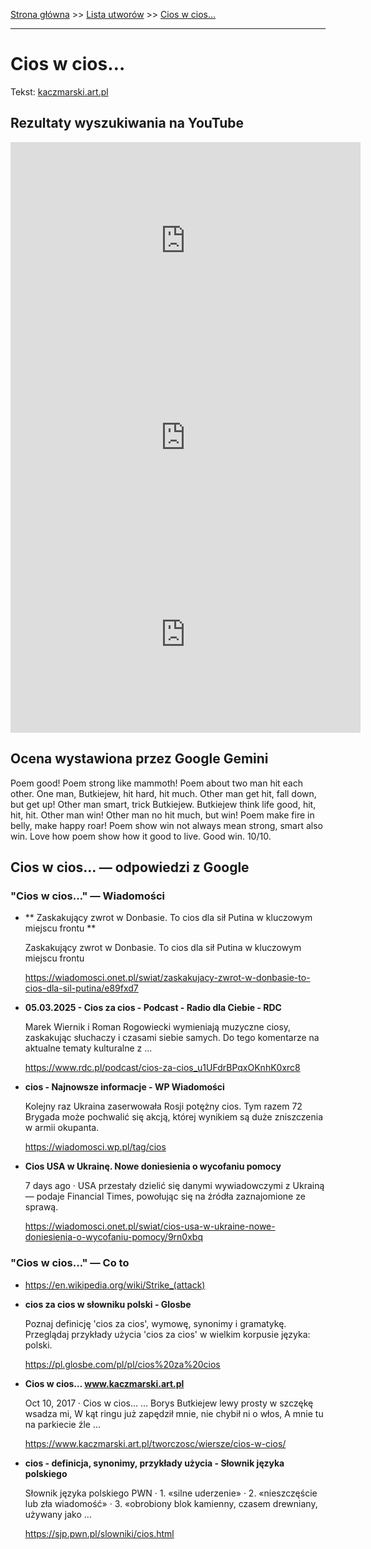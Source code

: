 [Strona główna](../index.md) >> [Lista utworów](../list.md) >> [Cios w cios…](96.md)

---

# Cios w cios…

Tekst: [kaczmarski.art.pl](https://www.kaczmarski.art.pl/tworczosc/wiersze/cios-w-cios/)

## Rezultaty wyszukiwania na YouTube

<iframe width="560" height="315" src="https://www.youtube.com/embed/BQXK21BqaPM?si=IdontcarewhotheIRSsendsImnotpayingtaxes" title="YouTube video player" frameborder="0" allow="accelerometer; autoplay; clipboard-write; encrypted-media; gyroscope; picture-in-picture; web-share" referrerpolicy="strict-origin-when-cross-origin" allowfullscreen></iframe>

<iframe width="560" height="315" src="https://www.youtube.com/embed/FoJVpeCkfy4?si=IdontcarewhotheIRSsendsImnotpayingtaxes" title="YouTube video player" frameborder="0" allow="accelerometer; autoplay; clipboard-write; encrypted-media; gyroscope; picture-in-picture; web-share" referrerpolicy="strict-origin-when-cross-origin" allowfullscreen></iframe>

<iframe width="560" height="315" src="https://www.youtube.com/embed/dWMgc3sX5Zo?si=IdontcarewhotheIRSsendsImnotpayingtaxes" title="YouTube video player" frameborder="0" allow="accelerometer; autoplay; clipboard-write; encrypted-media; gyroscope; picture-in-picture; web-share" referrerpolicy="strict-origin-when-cross-origin" allowfullscreen></iframe>

## Ocena wystawiona przez Google Gemini

Poem good! Poem strong like mammoth! Poem about two man hit each other. One man, Butkiejew, hit hard, hit much. Other man get hit, fall down, but get up! Other man smart, trick Butkiejew. Butkiejew think life good, hit, hit, hit. Other man win! Other man no hit much, but win! Poem make fire in belly, make happy roar! Poem show win not always mean strong, smart also win. Love how poem show how it good to live. Good win. 10/10.


## Cios w cios… — odpowiedzi z Google

### "Cios w cios…" — Wiadomości

- **  Zaskakujący zwrot w Donbasie. To cios dla sił Putina w kluczowym miejscu frontu  **

    Zaskakujący zwrot w Donbasie. To cios dla sił Putina w kluczowym miejscu frontu 

   <https://wiadomosci.onet.pl/swiat/zaskakujacy-zwrot-w-donbasie-to-cios-dla-sil-putina/e89fxd7>
- **05.03.2025 - Cios za cios - Podcast - Radio dla Ciebie - RDC**

    Marek Wiernik i Roman Rogowiecki wymieniają muzyczne ciosy, zaskakując słuchaczy i czasami siebie samych. Do tego komentarze na aktualne tematy kulturalne z ... 

   <https://www.rdc.pl/podcast/cios-za-cios_u1UFdrBPqxOKnhK0xrc8>
- **cios - Najnowsze informacje - WP Wiadomości**

    Kolejny raz Ukraina zaserwowała Rosji potężny cios. Tym razem 72 Brygada może pochwalić się akcją, której wynikiem są duże zniszczenia w armii okupanta. 

   <https://wiadomosci.wp.pl/tag/cios>
- **Cios USA w Ukrainę. Nowe doniesienia o wycofaniu pomocy**

    7 days ago  ·  USA przestały dzielić się danymi wywiadowczymi z Ukrainą — podaje Financial Times, powołując się na źródła zaznajomione ze sprawą. 

   <https://wiadomosci.onet.pl/swiat/cios-usa-w-ukraine-nowe-doniesienia-o-wycofaniu-pomocy/9rn0xbq>

### "Cios w cios…" — Co to

- <https://en.wikipedia.org/wiki/Strike_(attack)>
- **cios za cios w słowniku polski - Glosbe**

    Poznaj definicję 'cios za cios', wymowę, synonimy i gramatykę. Przeglądaj przykłady użycia 'cios za cios' w wielkim korpusie języka: polski. 

   <https://pl.glosbe.com/pl/pl/cios%20za%20cios>
- **Cios w cios… www.kaczmarski.art.pl**

    Oct 10, 2017  ·  Cios w cios… ... Borys Butkiejew lewy prosty w szczękę wsadza mi, W kąt ringu już zapędził mnie, nie chybił ni o włos, A mnie tu na parkiecie źle ... 

   <https://www.kaczmarski.art.pl/tworczosc/wiersze/cios-w-cios/>
- **cios - definicja, synonimy, przykłady użycia - Słownik języka polskiego**

    Słownik języka polskiego PWN · 1. «silne uderzenie» · 2. «nieszczęście lub zła wiadomość» · 3. «obrobiony blok kamienny, czasem drewniany, używany jako ... 

   <https://sjp.pwn.pl/slowniki/cios.html>

